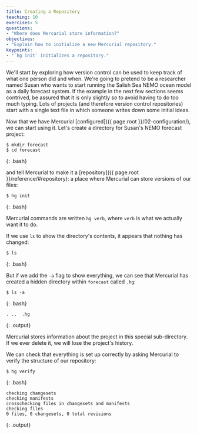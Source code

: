 ```yaml
---
title: Creating a Repository
teaching: 10
exercises: 5
questions:
- "Where does Mercurial store information?"
objectives:
- "Explain how to initialize a new Mercurial repository."
keypoints:
- "`hg init` initializes a repository."
---
```


We'll start by exploring how version control can be used to keep track of what
one person did and when.
We're going to pretend to be a researcher named Susan who wants to start running
the Salish Sea NEMO ocean model as a daily forecast system.
If the example in the next few sections seems contrived,
be assured that it is only slightly so to avoid having to do too much typing.
Lots of projects
(and therefore version control repositories)
start with a single text file in which someone writes down some initial ideas.

Now that we have Mercurial [configured]({{ page.root }}/02-configuration/),
we can start using it.
Let's create a directory for Susan's NEMO forecast project:

~~~
$ mkdir forecast
$ cd forecast
~~~
{: .bash}

and tell Mercurial to make it a [repository]({{ page.root }}/reference/#repository):
a place where Mercurial can store versions of our files:

~~~
$ hg init
~~~
{: .bash}

Mercurial commands are written `hg verb`,
where `verb` is what we actually want it to do.

If we use `ls` to show the directory's contents,
it appears that nothing has changed:

~~~
$ ls
~~~
{: .bash}

But if we add the `-a` flag to show everything,
we can see that Mercurial has created a hidden directory within `forecast`
called `.hg`:

~~~
$ ls -a
~~~
{: .bash}

~~~
. ..  .hg
~~~
{: .output}

Mercurial stores information about the project in this special sub-directory.
If we ever delete it,
we will lose the project's history.

We can check that everything is set up correctly
by asking Mercurial to verify the structure of our repository:

~~~
$ hg verify
~~~
{: .bash}

~~~
checking changesets
checking manifests
crosschecking files in changesets and manifests
checking files
0 files, 0 changesets, 0 total revisions
~~~
{: .output}
